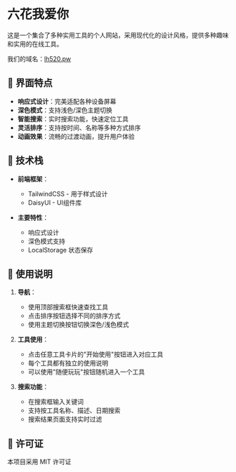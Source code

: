 # 六花我爱你

这是一个集合了多种实用工具的个人网站，采用现代化的设计风格，提供多种趣味和实用的在线工具。

我们的域名：[lh520.pw](lh520.pw)

## 🎨 界面特点

- **响应式设计**：完美适配各种设备屏幕
- **深色模式**：支持浅色/深色主题切换
- **智能搜索**：实时搜索功能，快速定位工具
- **灵活排序**：支持按时间、名称等多种方式排序
- **动画效果**：流畅的过渡动画，提升用户体验

## 🚀 技术栈

- **前端框架**：
  - TailwindCSS - 用于样式设计
  - DaisyUI - UI组件库
  
- **主要特性**：
  - 响应式设计
  - 深色模式支持
  - LocalStorage 状态保存

## 🌈 使用说明

1. **导航**：
   - 使用顶部搜索框快速查找工具
   - 点击排序按钮选择不同的排序方式
   - 使用主题切换按钮切换深色/浅色模式

2. **工具使用**：
   - 点击任意工具卡片的"开始使用"按钮进入对应工具
   - 每个工具都有独立的使用说明
   - 可以使用"随便玩玩"按钮随机进入一个工具

3. **搜索功能**：
   - 在搜索框输入关键词
   - 支持按工具名称、描述、日期搜索
   - 搜索结果页面支持实时过滤

## 📜 许可证

本项目采用 MIT 许可证 

